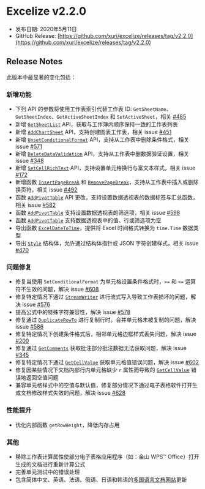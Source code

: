 # Excelize v2.2.0

* 发布日期: 2020年5月11日
* GitHub Release: [https://github.com/xuri/excelize/releases/tag/v2.2.0](https://github.com/xuri/excelize/releases/tag/v2.2.0)

## Release Notes

此版本中最显著的变化包括：

### 新增功能

* 下列 API 的参数将使用工作表索引代替工作表 ID: `GetSheetName`、`GetSheetIndex`、`GetActiveSheetIndex` 和 `SetActiveSheet`，相关 [#485](https://github.com/xuri/excelize/issues/485)
* 新增 [`GetSheetList`](https://pkg.go.dev/github.com/xuri/excelize/v2@v2.2.0#File.GetSheetList) API，获取与工作簿内顺序保持一致的工作表列表
* 新增 [`AddChartSheet`](https://pkg.go.dev/github.com/xuri/excelize/v2@v2.2.0#File.AddChartSheet) API，支持创建图表工作表，相关 issue [#451](https://github.com/xuri/excelize/issues/451)
* 新增 [`UnsetConditionalFormat`](https://pkg.go.dev/github.com/xuri/excelize/v2@v2.2.0#File.UnsetConditionalFormat) API，支持从工作表中删除条件格式，相关 issue [#571](https://github.com/xuri/excelize/issues/571)
* 新增 [`DeleteDataValidation`](https://pkg.go.dev/github.com/xuri/excelize/v2@v2.2.0#File.DeleteDataValidation) API，支持从工作表中删数据验证设置，相关 issue [#348](https://github.com/xuri/excelize/issues/348)
* 新增 [`SetCellRichText`](https://pkg.go.dev/github.com/xuri/excelize/v2@v2.2.0#File.SetCellRichText) API，支持设置单元格换行与富文本样式，相关 issue [#172](https://github.com/xuri/excelize/issues/172)
* 新增函数 [`InsertPageBreak`](https://pkg.go.dev/github.com/xuri/excelize/v2@v2.2.0#File.InsertPageBreak) 和 [`RemovePageBreak`](https://pkg.go.dev/github.com/xuri/excelize/v2@v2.2.0#File.RemovePageBreak)，支持从工作表中插入或删除换页符，相关 issue [#492](https://github.com/xuri/excelize/issues/492)
* 函数 [`AddPivotTable`](https://pkg.go.dev/github.com/xuri/excelize/v2@v2.2.0#File.AddPivotTable) API 更改，支持设置数据透视表的数据标签与汇总函数，相关 issue [#582](https://github.com/xuri/excelize/issues/582)
* 函数 [`AddPivotTable`](https://pkg.go.dev/github.com/xuri/excelize/v2@v2.2.0#File.AddPivotTable) 支持设置数据透视表的筛选项，相关 issue [#598](https://github.com/xuri/excelize/issues/598)
* 函数 [`AddPivotTable`](https://pkg.go.dev/github.com/xuri/excelize/v2@v2.2.0#File.AddPivotTable) 支持数据透视表中的值、行或筛选项为空
* 导出函数 [`ExcelDateToTime`](https://pkg.go.dev/github.com/xuri/excelize/v2@v2.2.0#File.ExcelDateToTime)，提供将 Excel 时间格式转换为 `time.Time` 数据类型
* 导出 [`Style`](https://pkg.go.dev/github.com/xuri/excelize/v2@v2.2.0#Style) 结构体，允许通过结构体指针或 JSON 字符创建样式，相关 issue [#470](https://github.com/xuri/excelize/issues/470)

### 问题修复

* 修复当使用 `SetConditionalFormat` 为单元格设置条件格式时，`>=` 和 `<=` 运算符不生效的问题，解决 issue [#608](https://github.com/xuri/excelize/issues/608)
* 修复特定情况下通过 [`StreamWriter`](https://pkg.go.dev/github.com/xuri/excelize/v2@v2.2.0#StreamWriter) 进行流式写入导致工作表损坏的问题，解决 issue [#576](https://github.com/xuri/excelize/issues/576)
* 提高公式中的特殊字符兼容性，解决 issue [#578](https://github.com/xuri/excelize/issues/578)
* 修复通过 [`DuplicateRowTo`](https://pkg.go.dev/github.com/xuri/excelize/v2@v2.2.0#File.DuplicateRowTo) 进行复制行时，合并单元格未被复制的问题，解决 issue [#586](https://github.com/xuri/excelize/issues/586)
* 修复特定情况下创建条件格式后，相邻单元格边框样式丢失问题，解决 issue [#200](https://github.com/xuri/excelize/issues/200)
* 修复通过 [`GetComments`](https://pkg.go.dev/github.com/xuri/excelize/v2@v2.2.0#File.GetComments) 获取批注部分批注数据无法获取问题，解决 issue [#345](https://github.com/xuri/excelize/issues/345)
* 修复特定情况下通过 [`GetCellValue`](https://pkg.go.dev/github.com/xuri/excelize/v2@v2.2.0#File.GetCellValue) 获取单元格值错误问题，解决 issue [#602](https://github.com/xuri/excelize/issues/602)
* 修复因某些情况下文档内部行内单元格缺少 `r` 属性而导致的 [`GetCellValue`](https://pkg.go.dev/github.com/xuri/excelize/v2@v2.2.0#File.GetCellValue) 错误地返回空值问题
* 兼容单元格样式中的空值与默认值，修复部分情况下通过电子表格软件打开生成文档修改样式失效的问题，解决 issue [#628](https://github.com/xuri/excelize/issues/628)

### 性能提升

* 优化内部函数 `getRowHeight`，降低内存占用

### 其他

* 移除工作表计算属性使部分电子表格应用程序（如：金山 WPS&trade; Office）打开生成的文档进行重新计算公式
* 完善单元测试中的错误处理
* 包含简体中文、英语、法语、俄语、日语和韩语的[多国语言文档网站](https://xuri.me/excelize)更新

